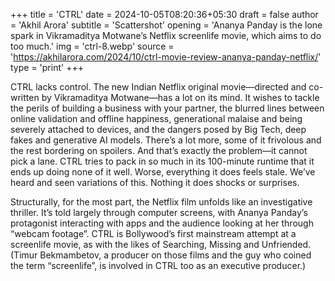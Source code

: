 +++
title = 'CTRL'
date = 2024-10-05T08:20:36+05:30
draft = false
author = 'Akhil Arora'
subtitle = 'Scattershot'
opening = 'Ananya Panday is the lone spark in Vikramaditya Motwane’s Netflix screenlife movie, which aims to do too much.'
img = 'ctrl-8.webp'
source = 'https://akhilarora.com/2024/10/ctrl-movie-review-ananya-panday-netflix/'
type = 'print'
+++

CTRL lacks control. The new Indian Netflix original movie—directed and co-written by Vikramaditya Motwane—has a lot on its mind. It wishes to tackle the perils of building a business with your partner, the blurred lines between online validation and offline happiness, generational malaise and being severely attached to devices, and the dangers posed by Big Tech, deep fakes and generative AI models. There’s a lot more, some of it frivolous and the rest bordering on spoilers. And that’s exactly the problem—it cannot pick a lane. CTRL tries to pack in so much in its 100-minute runtime that it ends up doing none of it well. Worse, everything it does feels stale. We’ve heard and seen variations of this. Nothing it does shocks or surprises.

Structurally, for the most part, the Netflix film unfolds like an investigative thriller. It’s told largely through computer screens, with Ananya Panday’s protagonist interacting with apps and the audience looking at her through “webcam footage”. CTRL is Bollywood’s first mainstream attempt at a screenlife movie, as with the likes of Searching, Missing and Unfriended. (Timur Bekmambetov, a producer on those films and the guy who coined the term “screenlife”, is involved in CTRL too as an executive producer.)
